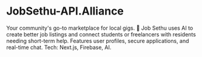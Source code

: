 # JobSethu-API.Alliance
Your community's go-to marketplace for local gigs. 🤝 Job Sethu uses AI to create better job listings and connect students or freelancers with residents needing short-term help. Features user profiles, secure applications, and real-time chat. Tech: Next.js, Firebase, AI.
